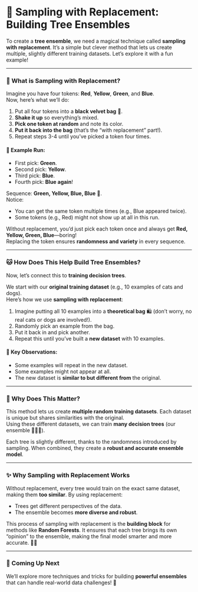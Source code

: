 # 🌟 Sampling with Replacement: Building Tree Ensembles

To create a **tree ensemble**, we need a magical technique called **sampling with replacement**. It’s a simple but clever method that lets us create multiple, slightly different training datasets. Let’s explore it with a fun example!  

---

### 🎲 What is Sampling with Replacement?  

Imagine you have four tokens: **Red**, **Yellow**, **Green**, and **Blue**.  
Now, here’s what we’ll do:  
1. Put all four tokens into a **black velvet bag** 🎩.  
2. **Shake it up** so everything’s mixed.  
3. **Pick one token at random** and note its color.  
4. **Put it back into the bag** (that’s the “with replacement” part!).  
5. Repeat steps 3-4 until you’ve picked a token four times.  

#### 🧪 Example Run:  
- First pick: **Green**.  
- Second pick: **Yellow**.  
- Third pick: **Blue**.  
- Fourth pick: **Blue again**!  

Sequence: **Green, Yellow, Blue, Blue** 🎉.  
Notice:  
- You can get the same token multiple times (e.g., Blue appeared twice).  
- Some tokens (e.g., Red) might not show up at all in this run.  

Without replacement, you’d just pick each token once and always get **Red, Yellow, Green, Blue**—boring!  
Replacing the token ensures **randomness and variety** in every sequence.  

---

### 🐱 How Does This Help Build Tree Ensembles?  

Now, let’s connect this to **training decision trees**.  

We start with our **original training dataset** (e.g., 10 examples of cats and dogs).  
Here’s how we use **sampling with replacement**:  
1. Imagine putting all 10 examples into a **theoretical bag** 🛍️ (don’t worry, no real cats or dogs are involved!).  
2. Randomly pick an example from the bag.  
3. Put it back in and pick another.  
4. Repeat this until you’ve built a **new dataset** with 10 examples.  

#### 🚀 Key Observations:
- Some examples will repeat in the new dataset.  
- Some examples might not appear at all.  
- The new dataset is **similar to but different from** the original.  

---

### 🌲 Why Does This Matter?  

This method lets us create **multiple random training datasets**. Each dataset is unique but shares similarities with the original.  
Using these different datasets, we can train **many decision trees** (our ensemble 🌳🌳🌳).  

Each tree is slightly different, thanks to the randomness introduced by sampling. When combined, they create a **robust and accurate ensemble model**.  

---

### ✨ Why Sampling with Replacement Works  

Without replacement, every tree would train on the exact same dataset, making them **too similar**. By using replacement:  
- Trees get different perspectives of the data.  
- The ensemble becomes **more diverse and robust**.  

This process of sampling with replacement is the **building block** for methods like **Random Forests**. It ensures that each tree brings its own “opinion” to the ensemble, making the final model smarter and more accurate. 🧠✨  

---

### 🔮 Coming Up Next  

We’ll explore more techniques and tricks for building **powerful ensembles** that can handle real-world data challenges! 🎉
